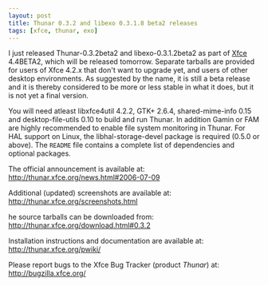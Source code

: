 ```yaml
---
layout: post
title: Thunar 0.3.2 and libexo 0.3.1.8 beta2 releases
tags: [xfce, thunar, exo]
---
```


I just released Thunar-0.3.2beta2 and libexo-0.3.1.2beta2 as part of <a href="http://www.xfce.org/">Xfce</a> 4.4BETA2, which will be released tomorrow. Separate tarballs are provided for users of Xfce 4.2.x that don't want to upgrade yet, and users of other desktop environments. As suggested by the name, it is still a beta release and it is thereby considered to be more or less stable in what it does, but it is not yet a final version.

You will need atleast libxfce4util 4.2.2, GTK+ 2.6.4, shared-mime-info 0.15 and desktop-file-utils 0.10 to build and run Thunar. In addition Gamin or FAM are highly recommended to enable file system monitoring in Thunar. For HAL support on Linux, the libhal-storage-devel package is required (0.5.0 or above). The <code>README</code> file contains a complete list of dependencies and optional packages.

The official announcement is available at: <a href="http://thunar.xfce.org/news.html#2006-07-09">http://thunar.xfce.org/news.html#2006-07-09</a>

Additional (updated) screenshots are available at: <a href="http://thunar.xfce.org/screenshots.html">http://thunar.xfce.org/screenshots.html</a>

he source tarballs can be downloaded from: <a href="http://thunar.xfce.org/download.html#0.3.2">http://thunar.xfce.org/download.html#0.3.2</a>

Installation instructions and documentation are available at: <a href="http://thunar.xfce.org/pwiki/">http://thunar.xfce.org/pwiki/</a>

Please report bugs to the Xfce Bug Tracker (product *Thunar*) at: <a href="http://bugzilla.xfce.org/">http://bugzilla.xfce.org/</a>

